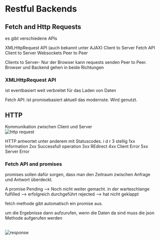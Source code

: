 # Restful Backends
## Fetch and Http Requests

es gibt verschiedene APIs

XMLHttpRequest API (auch bekannt unter AJAX)        Client to Server
Fetch API               Client to Server
Websockets              Peer to Peer

Clients to Server- Nur der Browser kann requests senden
Peer to Peer. Browser und Backend gehen in beide Richtungen



### XMLHttpRequest API
ist eventbasiert
weit verbreitet für das Laden von Daten


Fetch API:
ist promisebasiert
aktuell das modernste. Wird genutzt.


## HTTP
Kommunikation zwischen Client und Server <br>
![http request](https://user-images.githubusercontent.com/104325830/173789685-e8079627-8da4-4879-9b28-907500256d13.JPG) <br>

HTTP antwortet unter anderem mit Statuscodes. i d r 3 stellig
1xx Information
2xx Successfull operation
3xx REdirect
4xx Client Error
5xx Server Error


### Fetch API and promises
promises sollen dafür sorgen, dass man den Zeitraum zwischen Anfrage und Antwort überdeckt.

A promise
Pending --> Noch nicht weiter gemacht. in der warteschlange
fulfilled --> erfolgreich durchgeführt
rejected --> hat nicht geklappt


fetch methode gibt automatisch ein promise aus.


um die Ergebnisse dann aufzurufen, wenn die Daten da sind muss die json Methode aufgerufen werden

<br>![response](https://user-images.githubusercontent.com/104325830/173799377-ffd3cbc6-5701-495a-9f44-e54332081e39.JPG) <br>
